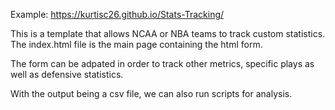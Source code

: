 Example: https://kurtisc26.github.io/Stats-Tracking/

This is a template that allows NCAA or NBA teams to track custom statistics. The index.html file is the main page containing the html form.

The form can be adpated in order to track other metrics, specific plays as well as defensive statistics. 

With the output being a csv file, we can also run scripts for analysis.
